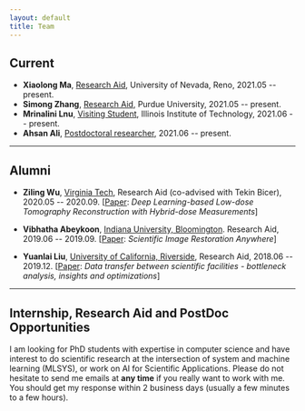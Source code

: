 ```yaml
---
layout: default
title: Team
---
```


## Current
* __Xiaolong Ma__,  <u>Research Aid</u>, University of Nevada, Reno, 2021.05 -- present.
* __Simong Zhang__, <u>Research Aid</u>, Purdue University, 2021.05 -- present.
* **Mrinalini Lnu**, <u>Visiting Student</u>, Illinois Institute of Technology, 2021.06 -- present.
* **Ahsan Ali**, <u>Postdoctoral researcher</u>, 2021.06 -- present.

---

## Alumni
- __Ziling Wu__, <ins>Virginia Tech</ins>, 
Research Aid (co-advised with Tekin Bicer), 2020.05 -- 2020.09. 
[[Paper](https://doi.org/10.1109/MLHPCAI4S51975.2020.00017): _Deep Learning-based Low-dose Tomography Reconstruction with Hybrid-dose Measurements_]

- __Vibhatha Abeykoon__, <ins>Indiana University, Bloomington</ins>. 
Research Aid, 2019.06 -- 2019.09. 
[[Paper](https://doi.org/10.1109/XLOOP49562.2019.00007): _Scientific Image Restoration Anywhere_]

- __Yuanlai Liu__, <ins>University of California, Riverside</ins>, 
Research Aid, 2018.06 -- 2019.12. 
[[Paper](https://doi.org/10.1109/CCGRID.2019.00023): _Data transfer between scientific facilities - bottleneck analysis, insights and optimizations_]

---

## Internship, Research Aid and PostDoc Opportunities
I am looking for PhD students with expertise in computer science and have interest to do scientific research at the intersection of system and machine learning (MLSYS), or work on AI for  Scientific Applications. Please do not hesitate to send me emails at __any time__ if you really want to work with me. You should get my response within 2 business days (usually a few minutes to a few hours).

